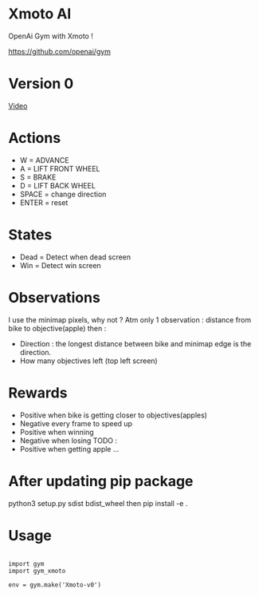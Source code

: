# Xmoto AI

OpenAi Gym with Xmoto !

https://github.com/openai/gym


# Version 0
[Video](https://www.youtube.com/watch?v=ks1ci2bMIiY&feature=youtu.be)




# Actions
 - W = ADVANCE
 - A = LIFT FRONT WHEEL
 - S = BRAKE
 - D = LIFT BACK WHEEL
 - SPACE = change direction
 - ENTER = reset

  # States
  - Dead = Detect when dead screen
  - Win = Detect win screen

  # Observations
  I use the minimap pixels, why not ?
  Atm only 1 observation : distance from bike to objective(apple)
  then :
  - Direction : the longest distance between bike and minimap edge is the direction.
  - How many objectives left (top left screen)

  # Rewards
  - Positive when bike is getting closer to objectives(apples)
  - Negative every frame to speed up
  - Positive when winning
  - Negative when losing
  TODO :
   - Positive when getting apple
   ...



  # After updating pip package
  python3 setup.py sdist bdist_wheel
  then pip install -e .

  # Usage

  ```

  import gym
  import gym_xmoto

  env = gym.make('Xmoto-v0')

  ```
